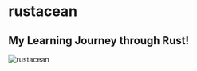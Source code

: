 # rustacean
## My Learning Journey through Rust!

![rustacean](https://external-content.duckduckgo.com/iu/?u=https%3A%2F%2Fmir-s3-cdn-cf.behance.net%2Fproject_modules%2Fdisp%2Ffe36cc42774743.57ee5f329fae6.gif%23only-dark&f=1&nofb=1&ipt=c28b023ae5766aae66a1d383a0e1db5a5806df4f5c276a9414f26c1d0ce62ec6&ipo=images)
